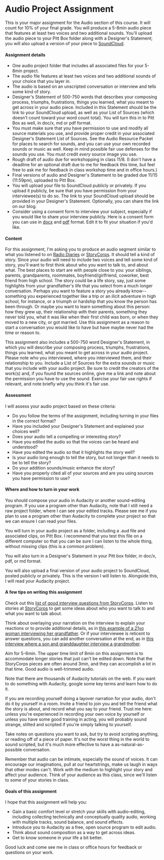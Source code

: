 # Audio Project Assignment
This is your major assignment for the Audio section of this course. It will count for 10% of your final grade. You will produce a 5-8min audio piece that features at least two voices and two additional sounds. You'll upload the audio piece to your Pitt Box folder along with a Designer's Statement; you will also upload a version of your piece to [SoundCloud](https://soundcloud.com/).

#### Assignment details
* One audio project folder that includes all associated files for your 5-8min project.
* The audio file features at least two voices and two additional sounds of your choice that you layer in.
* The audio is based on an unscripted conversation or interview and tells some kind of story.
* Designer's Statement of 500-750 words that describes your composing process, triumphs, frustrations, things you learned, what you meant to get across in your audio piece. Included in this Statement should be the link to your SoundCloud upload, as well as your List of Sources (which doesn't count toward your word count total). You will turn this in to Pitt Box as well, in doc/x, md or pdf format.
* You must make sure that you have permission to use and modify all source materials you use, and provide proper credit in your associated Designer's Statement List of Sources. See the Audio Resource Packet for places to search for sounds, and you can use your own recorded sounds or music as well. Keep in mind possible fair use defenses for the sounds you use. You must credit *every* source image you use. 
* Rough draft of audio due for workshopping in class 11/8. (I don't have a deadline for an optional draft due to me for feedback this time, but feel free to ask me for feedback in class workshop time and in office hours.)
* Final versions of audio and Designer's Statement to be graded due 11/15 (11:59pm), uploaded to Pitt Box.
* You will upload your file to SoundCloud publicly or privately. If you upload it publicly, be sure that you have permission from your interviewee(s) to do so. The link to your SoundCloud upload should be provided in your Designer's Statement. Optionally, you can share the link on our blog.
* Consider using a consent form to interview your subject, especially if you would like to share your interview publicly. Here is a consent form you can use in [docx](https://pitt.box.com/s/phfdohk273l583q11zio0f0ymecnmt64) and [pdf](https://pitt.box.com/s/38orymftfen50wxo4ckn026tw6zxnio4) format. Edit it to fit your situation if you'd like.


#### Content
For this assignment, I'm asking you to produce an audio segment similar to what you listened to on [Radio Diaries](http://www.radiodiaries.org/) or [StoryCorps](https://storycorps.org/). It should tell a kind of story. Since your audio will need to include two voices and tell some kind of story, you'll want to first think about who you want to talk to, and about what. The best places to start are with people close to you: your siblings, parents, grandparents, roommates, boyfriend/girlfriend, coworker, best friend from high school. The story could be a life story, say, just some highlights from your grandfather's life that you select from a much longer conversation. Perhaps you want to feature a story you already know--something you experienced together like a trip or an ilicit adventure in high school, for instance, or a triumph or hardship that you know the person has been through. Or maybe you want to learn something about this person: how they grew up, their relationship with their parents, something they never told you, what it was like when their first child was born, or when they moved to a new city, or got married. Use this assignment as a reason to start a conversation you would like to have but have maybe never had the time or reason to. 

This assignment also includes a 500-750 word Designer's Statement, in which you will describe your composing process, triumphs, frustrations, things you learned, what you meant to get across in your audio project. Please note who you interviewed, where you interviewed them, and their relationship to you. Include a List of Sources for the extra sounds or music that you include with your audio project. Be sure to credit the creators of the work(s) and, if you found the sources online, give me a link and note about the permission you have to use the sound. Exercise your fair use rights if relevant, and note briefly why you think it's fair use.


#### Assessment

I will assess your audio project based on these criteria:
* Do you follow the terms of the assignment, including turning in your files in the correct format?
* Have you included your Designer's Statement and explained your choices well?
* Does your audio tell a compelling or interesting story?
* Have you edited the audio so that the voices can be heard and understood?
* Have you edited the audio so that it highlights the story well?
* Is your audio long enough to tell the story, but not longer than it needs to be to tell the story?
* Do your addition sounds/music enhance the story?
* Have you properly cited all of your sources and are you using sources you have permission to use? 


#### Where and how to turn in your work
You should compose your audio in Audacity or another sound-editing program. If you use a program other than Audacity, note that I still need a raw project folder, where I can see your edited tracks. Please see me if you plan to use a program other than Audacity to complete your project so that we can ensure I can read your files.

You will turn in your audio project as a folder, including a .aud file and associated clips, on Pitt Box. I recommend that you test this file on a different computer so that you can be sure I can listen to the whole thing, without missing clips (this is a common problem).

You will also turn in a Designer's Statement in your Pitt box folder, in doc/x, pdf, or md format.

You will also upload a final version of your audio project to SoundCloud, posted publicly or privately. This is the version I will listen to. Alongside this, I will read your Audacity project.


#### A few tips on writing this assignment
Check out this [list of good interview questions from StoryCorps](https://storycorps.org/great-questions/). Listen to stories at [StoryCorps](https://storycorps.org/) to get some ideas about who you want to talk to and what you want to talk about.

Think about overlaying your narration on the interview to explain your reactions or to provide additional details, as in [this example of a 21yo woman interviewing her grandfather](https://storycorps.org/listen/james-kennicott-and-kara-masteller-112015/). Or if your interviewee is reticent to answer questions, you can add another conversation at the end, as in [this interview where a son and granddaughter interview a grandmother](https://storycorps.org/animation/no-more-questions/).

Aim for 5-6min. The upper time limit of 8min on this assignment is to accommodate longer stories that just can't be edited down. Note that the StoryCorps pieces are often around 3min, and they can accomplish a lot in that time. Good audio is well-trimmed audio.

Note that there are thousands of Audacity tutorials on the web. If you want to do something with Audacity, google some key terms and learn how to do it.

If you are recording yourself doing a layover narration for your audio, don't do it by yourself in a room. Invite a friend to join you and tell the friend what the story is about, and record what you say to your friend. Trust me here: unless you're experienced in recording your own voice by yourself or unless you have some good training in acting, you will probably sound strange, stilted and scripted if you're simply talking to yourself.

Take notes on questions you want to ask, but try to avoid scripting anything, or reading off of a piece of paper. It's not the worst thing in the world to sound scripted, but it's much more effective to have a as-natural-as-possible conversation.

Remember that audio can be intimate, especially the sound of voices. It can encourage our imaginations, pull at our heartstrings, make us laugh in ways that other modes can't. Work *with* the medium to highlight your story and affect your audience. Think of your audience as this class, since we'll listen to some of your stories in class. 

#### Goals of this assignment
I hope that this assignment will help you:

* Gain a basic comfort level or stretch your skills with audio-editing, including collecting technically and conceptually quality audio, working with multiple tracks, sound balance, and sound effects. 
* Introduce you to Audacity as a free, open source program to edit audio.
* Think about sound composition as a way to get across ideas.
* Get to know someone in your life a bit better.

Good luck and come see me in class or office hours for feedback or questions on your work.

